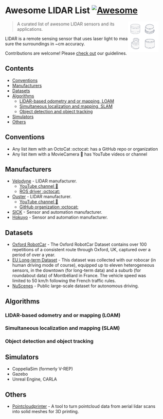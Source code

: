 # Awesome LIDAR List [![Awesome](https://awesome.re/badge.svg)](https://awesome.re)

[<img src="img/lidar.svg" align="right" width="100">](https://www.qt.io)

> A curated list of awesome LIDAR sensors and its applications.

LIDAR is a remote sensing sensor that uses laser light to measure the surroundings in ~cm accuracy.

Contributions are welcome! Please [check out](contributing.md) our guidelines.

## Contents

- [Conventions](#conventions)
- [Manufacturers](#manufacturers)
- [Datasets](#datasets)
- [Algorithms](#algorithms)
  - [LIDAR-based odometry and or mapping, LOAM](#lidar-based-odometry-and-or-mapping-loam)
  - [Simultaneous localization and mapping, SLAM](#simultaneous-localization-and-mapping-slam)
  - [Object detection and object tracking](#object-detection-and-object-tracking)
- [Simulators](#simulators)
- [Others](#others)

## Conventions

- Any list item with an OctoCat :octocat: has a GitHub repo or organization
- Any list item with a MovieCamera :movie_camera: has YouTube videos or channel

## Manufacturers

- [Velodyne](https://velodynelidar.com/) - LIDAR manufacturer.
  - [YouTube channel :movie_camera:](https://www.youtube.com/user/VelodyneLiDAR)
  - [ROS driver :octocat:](https://github.com/ros-drivers/velodyne)
- [Ouster](https://ouster.com/) - LIDAR manufacturer.
  - [YouTube channel :movie_camera:](https://www.youtube.com/channel/UCRB5JpLey3BA-1P9XyrErTA/)
  - [GitHub organization :octocat:](https://github.com/ouster-lidar)
- [SICK](https://www.sick.com/ag/en/) - Sensor and automation manufacturer.
- [Hokuyo](https://www.hokuyo-aut.jp/) - Sensor and automation manufacturer.


## Datasets
- [Oxford RobotCar](https://robotcar-dataset.robots.ox.ac.uk/) - The Oxford RobotCar Dataset contains over 100 repetitions of a consistent route through Oxford, UK, captured over a period of over a year. 
- [EU Long-term Dataset](https://epan-utbm.github.io/utbm_robocar_dataset/) - This dataset was collected with our robocar (in human driving mode of course), equipped up to eleven heterogeneous sensors, in the downtown (for long-term data) and a suburb (for roundabout data) of Montbéliard in France. The vehicle speed was limited to 50 km/h following the French traffic rules.
- [NuScenes](https://www.nuscenes.org/) - Public large-scale dataset for autonomous driving.

## Algorithms

### LIDAR-based odometry and or mapping (LOAM)

### Simultaneous localization and mapping (SLAM)

### Object detection and object tracking

## Simulators
- CoppeliaSim (formerly V-REP)
- Gazebo
- Unreal Engine, CARLA 

## Others
- [Pointcloudprinter](https://github.com/marian42/pointcloudprinter) - A tool to turn pointcloud data from aerial lidar scans into solid meshes for 3D printing.
